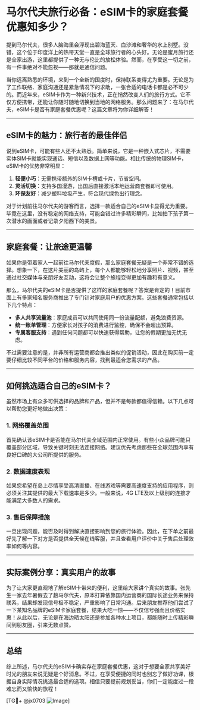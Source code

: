 # 马尔代夫旅行必备：eSIM卡的家庭套餐优惠知多少？

提到马尔代夫，很多人脑海里会浮现出碧海蓝天、白沙滩和奢华的水上别墅。没错，这个位于印度洋上的热带天堂一直是全球旅行者的心头好。无论是蜜月旅行还是全家出游，这里都提供了一种无与伦比的放松体验。然而，在享受这一切之前，有一件事绝对不能忽视——那就是通信问题。

当你远离熟悉的环境，来到一个全新的国度时，保持联系变得尤为重要。无论是为了工作联络、家庭沟通还是紧急情况下的求助，一张合适的电话卡都是必不可少的。而近年来，eSIM卡作为一种新兴技术，正在悄然改变人们的旅行方式。它不仅方便携带，还能让你随时随地切换到当地的网络服务。那么问题来了：在马尔代夫，eSIM卡是否有家庭套餐优惠呢？这篇文章将为你详细解答！

---

## eSIM卡的魅力：旅行者的最佳伴侣

说到eSIM卡，可能有些人还不太熟悉。简单来说，它是一种嵌入式芯片，不需要实体SIM卡就能实现通话、短信以及数据上网等功能。相比传统的物理SIM卡，eSIM卡的优势非常明显：

1. **轻便小巧**：无需携带额外的SIM卡槽或卡片，节省空间。
2. **灵活切换**：支持多国漫游，出国后直接激活本地运营商套餐即可使用。
3. **环保友好**：减少塑料垃圾产生，符合现代绿色出行理念。

对于计划前往马尔代夫的游客而言，选择一款适合自己的eSIM卡显得尤为重要。毕竟在这里，没有稳定的网络支持，可能会错过许多精彩瞬间，比如拍下孩子第一次潜水的画面或者记录夕阳西下的美景。

---

## 家庭套餐：让旅途更温馨

如果你是带着家人一起前往马尔代夫度假，那么家庭套餐无疑是一个非常不错的选择。想象一下，在这片美丽的岛屿上，每个人都能够轻松地分享照片、视频，甚至通过社交媒体与亲朋好友互动，这将会让整个旅程变得更加有趣和有意义。

那么，马尔代夫的eSIM卡是否提供了这样的家庭套餐呢？答案是肯定的！目前市面上有多家知名服务商推出了专门针对家庭用户的优惠方案。这些套餐通常包括以下几个特点：

- **多人共享流量池**：家庭成员可以共同使用同一份流量配额，避免浪费资源。
- **统一账单管理**：方便家长对孩子的消费进行监控，确保不会超出预算。
- **专属客服支持**：遇到任何问题都可以快速获得帮助，让您的假期更加无忧无虑。

不过需要注意的是，并非所有运营商都会推出类似的促销活动，因此在购买前一定要仔细比较不同平台的价格和服务内容，找到最适合您需求的产品。

---

## 如何挑选适合自己的eSIM卡？

虽然市场上有众多可供选择的品牌和产品，但并不是每款都值得信赖。以下几点可以帮助您更好地做出决策：

### 1. 网络覆盖范围
首先确认该eSIM卡是否能在马尔代夫全域范围内正常使用。有些小众品牌可能只覆盖部分区域，导致关键时刻无法连接网络。建议优先考虑那些在全球范围内享有良好口碑的大公司所提供的服务。

### 2. 数据速度表现
如果您希望在岛上尽情享受高清直播、在线游戏等需要高速度支持的应用程序，则必须关注其提供的最大下载速率是多少。一般来说，4G LTE及以上级别的连接才能满足大多数人的需求。

### 3. 售后保障措施
一旦出现问题，能否及时得到解决直接影响到您的旅行体验。因此，在下单之前最好先了解一下对方是否提供全天候在线客服，并且查看用户评价中关于售后处理效率如何等内容。

---

## 实际案例分享：真实用户的故事

为了让大家更直观地了解eSIM卡带来的便利，这里给大家讲个真实的故事。张先生一家去年暑假去了趟马尔代夫，原本打算依靠国内运营商的国际长途业务来保持联系，结果却发现信号极不稳定，严重影响了日常沟通。后来朋友推荐他们尝试了一下某知名品牌的eSIM卡家庭套餐，结果大吃一惊——不仅信号强而且价格实惠！从此以后，无论是在海边晒太阳还是参加各种水上项目，都能随时上传精彩瞬间到朋友圈，引来无数点赞。

---

## 总结

综上所述，马尔代夫的eSIM卡确实存在家庭套餐优惠，这对于想要全家共享美好时光的朋友来说无疑是个好消息。不过，在享受便捷的同时也别忘了做好功课，根据自身实际情况挑选最合适的选项。相信只要提前规划妥当，你们一定能度过一段难忘而又愉快的旅程！

[TG💪+ @jx0703 ![Image](https://github.com/user-attachments/assets/dbca1d08-cadb-493c-b0ec-ad6f7a83f270)]